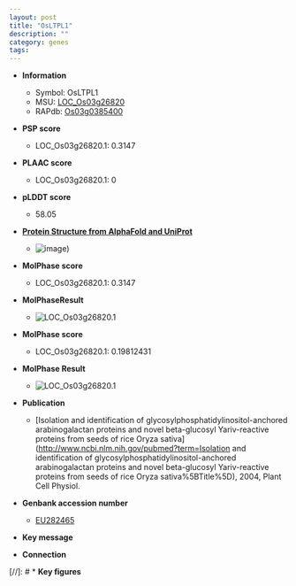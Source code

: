 ```yaml
---
layout: post
title: "OsLTPL1"
description: ""
category: genes
tags: 
---
```


* **Information**  
    + Symbol: OsLTPL1  
    + MSU: [LOC_Os03g26820](http://rice.plantbiology.msu.edu/cgi-bin/ORF_infopage.cgi?orf=LOC_Os03g26820)  
    + RAPdb: [Os03g0385400](http://rapdb.dna.affrc.go.jp/viewer/gbrowse_details/irgsp1?name=Os03g0385400)  

* **PSP score**  
    + LOC_Os03g26820.1: 0.3147 

* **PLAAC score**  
    + LOC_Os03g26820.1: 0 

* **pLDDT score**
    + 58.05

* **[Protein Structure from AlphaFold and UniProt](https://www.uniprot.org/uniprotkb/Q6ASY2/entry#structure)**
    + ![image](https://ricepsp.github.io/images/Q6/AF-Q6ASY2-F1.png))

* **MolPhase score**
    + LOC_Os03g26820.1: 0.3147

* **MolPhaseResult**
    + ![LOC_Os03g26820.1](https://ricepsp.github.io/pictures/LOC_Os03g/LOC_Os03g26820.1.png)

* **MolPhase score**
    + LOC_Os03g26820.1: 0.19812431

* **MolPhase Result**
    + ![LOC_Os03g26820.1](https://304243504.github.io/Pictures/LOC_Os03g/LOC_Os03g26820.1.png)

* **Publication**  
    + [Isolation and identification of glycosylphosphatidylinositol-anchored arabinogalactan proteins and novel beta-glucosyl Yariv-reactive proteins from seeds of rice Oryza sativa](http://www.ncbi.nlm.nih.gov/pubmed?term=Isolation and identification of glycosylphosphatidylinositol-anchored arabinogalactan proteins and novel beta-glucosyl Yariv-reactive proteins from seeds of rice Oryza sativa%5BTitle%5D), 2004, Plant Cell Physiol.

* **Genbank accession number**  
    + [EU282465](http://www.ncbi.nlm.nih.gov/nuccore/EU282465)

* **Key message**  

* **Connection**  

[//]: # * **Key figures**  


